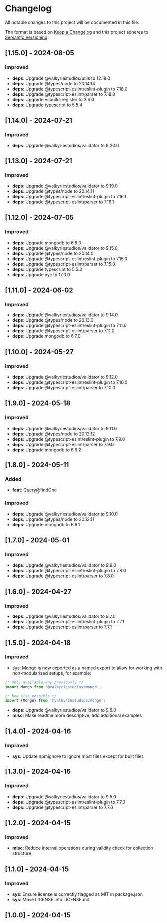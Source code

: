 # Changelog

All notable changes to this project will be documented in this file.

The format is based on [Keep a Changelog](https://keepachangelog.com/en/1.0.0/) and this project adheres to [Semantic
Versioning](https://semver.org/spec/v2.0.0.html).

## [1.15.0] - 2024-08-05
### Improved
- **deps**: Upgrade @valkyriestudios/utils to 12.18.0
- **deps**: Upgrade @types/node to 20.14.14
- **deps**: Upgrade @typescript-eslint/eslint-plugin to 7.18.0
- **deps**: Upgrade @typescript-eslint/parser to 7.18.0
- **deps**: Upgrade esbuild-register to 3.6.0
- **deps**: Upgrade typescript to 5.5.4
## [1.14.0] - 2024-07-21
### Improved
- **deps**: Upgrade @valkyriestudios/validator to 9.20.0

## [1.13.0] - 2024-07-21
### Improved
- **deps**: Upgrade @valkyriestudios/validator to 9.19.0
- **deps**: Upgrade @types/node to 20.14.11
- **deps**: Upgrade @typescript-eslint/eslint-plugin to 7.16.1
- **deps**: Upgrade @typescript-eslint/parser to 7.16.1

## [1.12.0] - 2024-07-05
### Improved
- **deps**: Upgrade mongodb to 6.8.0
- **deps**: Upgrade @valkyriestudios/validator to 9.15.0
- **deps**: Upgrade @types/node to 20.14.0
- **deps**: Upgrade @typescript-eslint/eslint-plugin to 7.15.0
- **deps**: Upgrade @typescript-eslint/parser to 7.15.0
- **deps**: Upgrade typescript to 5.5.3
- **deps**: Upgrade nyc to 17.0.0

## [1.11.0] - 2024-06-02
### Improved
- **deps**: Upgrade @valkyriestudios/validator to 9.14.0
- **deps**: Upgrade @types/node to 20.13.0
- **deps**: Upgrade @typescript-eslint/eslint-plugin to 7.11.0
- **deps**: Upgrade @typescript-eslint/parser to 7.11.0
- **deps**: Upgrade mongodb to 6.7.0

## [1.10.0] - 2024-05-27
### Improved
- **deps**: Upgrade @valkyriestudios/validator to 9.12.0
- **deps**: Upgrade @typescript-eslint/eslint-plugin to 7.10.0
- **deps**: Upgrade @typescript-eslint/parser to 7.10.0

## [1.9.0] - 2024-05-18
### Improved
- **deps**: Upgrade @valkyriestudios/validator to 9.11.0
- **deps**: Upgrade @types/node to 20.12.12
- **deps**: Upgrade @typescript-esint/eslint-plugin to 7.9.0
- **deps**: Upgrade @typescript-eslint/parser to 7.9.0
- **deps**: Upgrade mongodb to 6.6.2

## [1.8.0] - 2024-05-11
### Added
- **feat**: Query@findOne

### Improved
- **deps**: Upgrade @valkyriestudios/validator to 9.10.0
- **deps**: Upgrade @types/node to 20.12.11
- **deps**: Upgrade mongodb to 6.6.1

## [1.7.0] - 2024-05-01
### Improved
- **deps**: Upgrade @valkyriestudios/validator to 9.9.0
- **deps**: Upgrade @typescript-eslint/eslint-plugin to 7.8.0
- **deps**: Upgrade @typescript-eslint/parser to 7.8.0

## [1.6.0] - 2024-04-27
### Improved
- **deps**: Upgrade @valkyriestudios/validator to 9.7.0
- **deps**: Upgrade @typescript-eslint/eslint-plugin to 7.7.1
- **deps**: Upgrade @typescript-eslint/parser to 7.7.1

## [1.5.0] - 2024-04-18
### Improved
- sys: Mongo is now exported as a named export to allow for working with non-modularized setups, for example:
```typescript
/* Only available way previously */
import Mongo from '@valkyriestudios/mongo';

/* Now also possible */
import {Mongo} from '@valkyriestudios/mongo';
```
- **deps**: Upgrade @valkyriestudios/validator to 9.6.0
- **misc**: Make readme more descriptive, add additional examples

## [1.4.0] - 2024-04-16
### Improved
- **sys**: Update npmignore to ignore most files except for built files

## [1.3.0] - 2024-04-16
### Improved
- **deps**: Upgrade @valkyriestudios/validator to 9.5.0
- **deps**: Upgrade @typescript-eslint/eslint-plugin to 7.7.0
- **deps**: Upgrade @typescript-eslint/parser to 7.7.0

## [1.2.0] - 2024-04-15
### Improved
- **misc**: Reduce internal operations during validity check for collection structure

## [1.1.0] - 2024-04-15
### Improved
- **sys**: Ensure license is correctly flagged as MIT in package.json
- **sys**: Move LICENSE into LICENSE.md

## [1.0.0] - 2024-04-15
